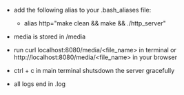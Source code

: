 - add the following alias to your .bash_aliases file:
    - alias http="make clean && make && ./http_server"

- media is stored in /media

- run curl localhost:8080/media/<file_name> in terminal or http://localhost:8080/media/<file_name> in your browser

- ctrl + c in main terminal shutsdown the server gracefully

- all logs end in .log

